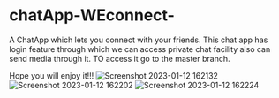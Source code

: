 # chatApp-WEconnect-
A ChatApp which lets you connect with your friends.
This chat app has login feature through which we can access private chat facility also
can send media through it.
TO access it go to the master branch.

Hope you will enjoy it!!!
![Screenshot 2023-01-12 162132](https://user-images.githubusercontent.com/59696337/212048083-38362a3c-8eb1-4449-ab80-761beb03f78d.png)
![Screenshot 2023-01-12 162202](https://user-images.githubusercontent.com/59696337/212048090-9356897d-91b1-4adf-a19f-f0c6e4cd61e2.png)
![Screenshot 2023-01-12 162224](https://user-images.githubusercontent.com/59696337/212048098-1562af34-29fd-4f19-bbda-3a1a4b3c3146.png)
